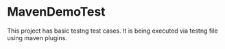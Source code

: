 # MavenDemoTest
This project has basic testng test cases. It is being executed via testng file using maven plugins.
